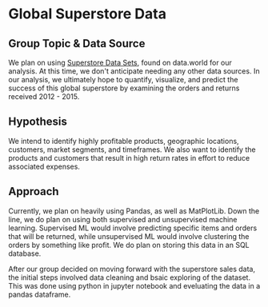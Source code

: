 # Global Superstore Data

## Group Topic & Data Source
We plan on using [Superstore Data Sets](https://data.world/tableauhelp/superstore-data-sets), found on data.world for our analysis. At this time, we don't anticipate needing any other data sources. In our analysis, we ultimately hope to quantify, visualize, and predict the success of this global superstore by examining the orders and returns received 2012 - 2015.

## Hypothesis
We intend to identify highly profitable products, geographic locations, customers, market segments, and timeframes. We also want to identify the products and customers that result in high return rates in effort to reduce associated expenses.

## Approach
Currently, we plan on heavily using Pandas, as well as MatPlotLib. Down the line, we do plan on using both supervised and unsupervised machine learning. Supervised ML would involve predicting specific items and orders that will be returned, while unsupervised ML would involve clustering the orders by something like profit. We do plan on storing this data in an SQL database.

After our group decided on moving forward with the superstore sales data, the initial steps involved data cleaning and bsaic exploring of the dataset. This was done using python in jupyter notebook and eveluating the data in a pandas dataframe. 